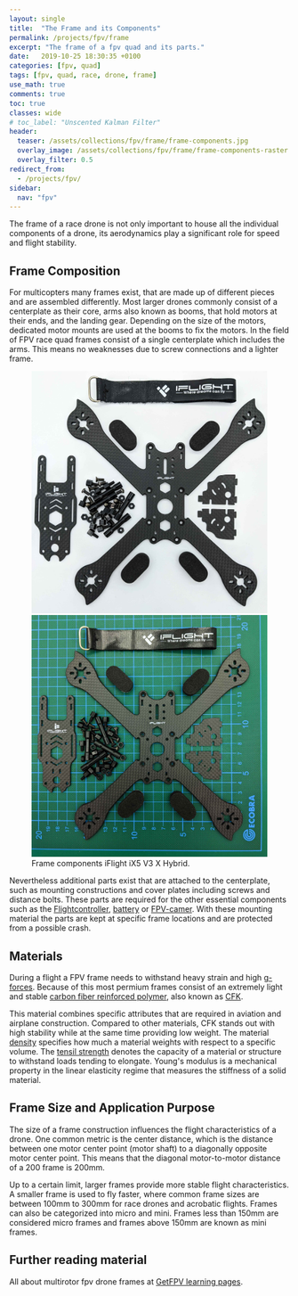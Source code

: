 ```yaml
---
layout: single
title:  "The Frame and its Components"
permalink: /projects/fpv/frame
excerpt: "The frame of a fpv quad and its parts."
date:   2019-10-25 18:30:35 +0100
categories: [fpv, quad]
tags: [fpv, quad, race, drone, frame]
use_math: true
comments: true
toc: true
classes: wide
# toc_label: "Unscented Kalman Filter"
header:
  teaser: /assets/collections/fpv/frame/frame-components.jpg
  overlay_image: /assets/collections/fpv/frame/frame-components-raster.jpg
  overlay_filter: 0.5 
redirect_from:
  - /projects/fpv/
sidebar:
  nav: "fpv"
---
```


The frame of a race drone is not only important to house all the individual components of a drone, 
its aerodynamics play a significant role for speed and flight stability.

## Frame Composition

For multicopters many frames exist, that are made up of different pieces and are assembled differently.
Most larger drones commonly consist of a centerplate as their core, arms also known as booms, that hold motors at their ends, and the landing gear. Depending on the size of the motors, dedicated motor mounts are used at the booms to fix the motors. In the field of FPV race quad frames consist of a single centerplate which includes the arms.
This means no weaknesses due to screw connections and a lighter frame.

<figure class="half">
  <a href="/assets/collections/fpv/frame/frame-components.jpg"><img src="/assets/collections/fpv/frame/frame-components.jpg"></a>
    <a href="/assets/collections/fpv/frame/frame-components-raster.jpg"><img src="/assets/collections/fpv/frame/frame-components-raster.jpg"></a>
    <figcaption>Frame components iFlight iX5 V3 X Hybrid.</figcaption>
</figure>

Nevertheless additional parts exist that are attached to the centerplate, 
such as mounting constructions and cover plates including screws and distance bolts. 
These parts are required for the other essential components such as the [Flightcontroller](/fpv/glossar#flightcontroller), 
[battery](/fpv/glossar#battery) or [FPV-camer](/fpv/glossar#fpv-camera). 
With these mounting material the parts are kept at specific frame locations and are protected from a possible crash.

## Materials

During a flight a FPV frame needs to withstand heavy strain and high [g-forces](https://en.wikipedia.org/wiki/G-force). 
Because of this most permium frames consist of an extremely light and stable [carbon fiber reinforced polymer](https://en.wikipedia.org/wiki/Carbon_fiber_reinforced_polymer),
also known as [CFK](/fpv/glossar#cfk).

This material combines specific attributes that are required in aviation and airplane construction.
Compared to other materials, CFK stands out with high stability while at the same time providing low weight.
The material [density](https://en.wikipedia.org/wiki/Density) specifies how much a material weights with respect to a
specific volume. The [tensil strength](https://en.wikipedia.org/wiki/Ultimate_tensile_strength) denotes the capacity of a material or structure to withstand loads tending to elongate. Young's modulus is a mechanical property in the 
linear elasticity regime that measures the stiffness of a solid material.


## Frame Size and Application Purpose

The size of a frame construction influences the flight characteristics of a drone.
One common metric is the center distance, which is the distance between one motor center point (motor shaft) to a diagonally opposite motor center point. This means that the diagonal motor-to-motor distance of a 200 frame is 200mm. 

Up to a certain limit, larger frames provide more stable flight characteristics. A smaller frame is used to fly faster, 
where common frame sizes are between 100mm to 300mm for race drones and acrobatic flights. Frames can also be categorized into micro and mini. Frames less than 150mm are considered micro frames and frames above 150mm are known as mini frames.

## Further reading material

All about multirotor fpv drone frames at [GetFPV learning pages](https://www.getfpv.com/learn/new-to-fpv/all-about-multirotor-fpv-drone-frame/).
